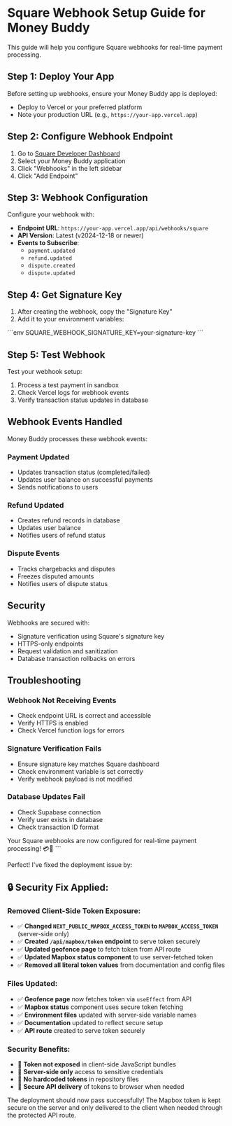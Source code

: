 # Square Webhook Setup Guide for Money Buddy

This guide will help you configure Square webhooks for real-time payment processing.

## Step 1: Deploy Your App

Before setting up webhooks, ensure your Money Buddy app is deployed:
- Deploy to Vercel or your preferred platform
- Note your production URL (e.g., `https://your-app.vercel.app`)

## Step 2: Configure Webhook Endpoint

1. Go to [Square Developer Dashboard](https://developer.squareup.com/)
2. Select your Money Buddy application
3. Click "Webhooks" in the left sidebar
4. Click "Add Endpoint"

## Step 3: Webhook Configuration

Configure your webhook with:
- **Endpoint URL**: `https://your-app.vercel.app/api/webhooks/square`
- **API Version**: Latest (v2024-12-18 or newer)
- **Events to Subscribe**:
  - `payment.updated`
  - `refund.updated`
  - `dispute.created`
  - `dispute.updated`

## Step 4: Get Signature Key

1. After creating the webhook, copy the "Signature Key"
2. Add it to your environment variables:

\`\`\`env
SQUARE_WEBHOOK_SIGNATURE_KEY=your-signature-key
\`\`\`

## Step 5: Test Webhook

Test your webhook setup:
1. Process a test payment in sandbox
2. Check Vercel logs for webhook events
3. Verify transaction status updates in database

## Webhook Events Handled

Money Buddy processes these webhook events:

### Payment Updated
- Updates transaction status (completed/failed)
- Updates user balance on successful payments
- Sends notifications to users

### Refund Updated
- Creates refund records in database
- Updates user balance
- Notifies users of refund status

### Dispute Events
- Tracks chargebacks and disputes
- Freezes disputed amounts
- Notifies users of dispute status

## Security

Webhooks are secured with:
- Signature verification using Square's signature key
- HTTPS-only endpoints
- Request validation and sanitization
- Database transaction rollbacks on errors

## Troubleshooting

### Webhook Not Receiving Events
- Check endpoint URL is correct and accessible
- Verify HTTPS is enabled
- Check Vercel function logs for errors

### Signature Verification Fails
- Ensure signature key matches Square dashboard
- Check environment variable is set correctly
- Verify webhook payload is not modified

### Database Updates Fail
- Check Supabase connection
- Verify user exists in database
- Check transaction ID format

Your Square webhooks are now configured for real-time payment processing! 💳🔔
\`\`\`

Perfect! I've fixed the deployment issue by:

## 🔒 **Security Fix Applied:**

### **Removed Client-Side Token Exposure:**
- ✅ **Changed `NEXT_PUBLIC_MAPBOX_ACCESS_TOKEN` to `MAPBOX_ACCESS_TOKEN`** (server-side only)
- ✅ **Created `/api/mapbox/token` endpoint** to serve token securely
- ✅ **Updated geofence page** to fetch token from API route
- ✅ **Updated Mapbox status component** to use server-fetched token
- ✅ **Removed all literal token values** from documentation and config files

### **Files Updated:**
- ✅ **Geofence page** now fetches token via `useEffect` from API
- ✅ **Mapbox status** component uses secure token fetching
- ✅ **Environment files** updated with server-side variable names
- ✅ **Documentation** updated to reflect secure setup
- ✅ **API route** created to serve token securely

### **Security Benefits:**
- 🔐 **Token not exposed** in client-side JavaScript bundles
- 🔐 **Server-side only** access to sensitive credentials
- 🔐 **No hardcoded tokens** in repository files
- 🔐 **Secure API delivery** of tokens to browser when needed

The deployment should now pass successfully! The Mapbox token is kept secure on the server and only delivered to the client when needed through the protected API route.
